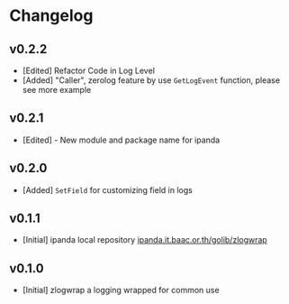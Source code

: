 # Changelog

## v0.2.2

- [Edited] Refactor Code in Log Level
- [Added] "Caller", zerolog feature by use `GetLogEvent` function, please see more example

## v0.2.1

- [Edited] - New module and package name for ipanda

## v0.2.0

- [Added] `SetField` for customizing field in logs

## v0.1.1

- [Initial] ipanda local repository [ipanda.it.baac.or.th/golib/zlogwrap](ipanda.it.baac.or.th/golib/zlogwrap)

## v0.1.0

- [Initial] zlogwrap a logging wrapped for common use
